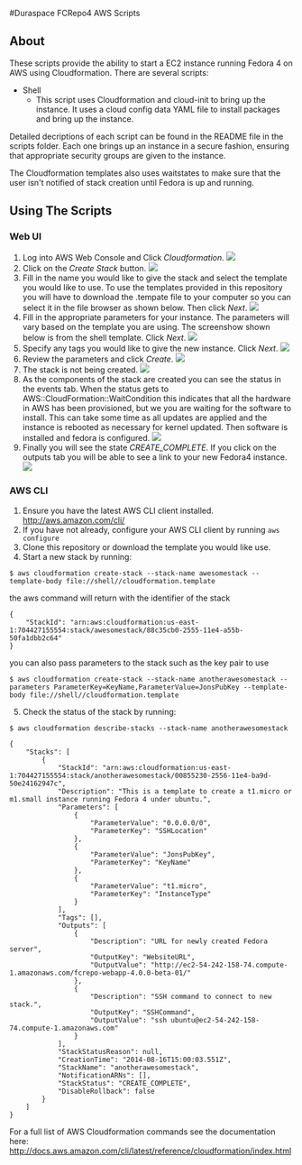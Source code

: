 #Duraspace FCRepo4 AWS Scripts

## About
These scripts provide the ability to start a EC2 instance running Fedora 4 on AWS using Cloudformation. There are several scripts: 

* Shell
  * This script uses Cloudformation and cloud-init to bring up the instance. It uses a cloud config data YAML file to install packages and bring up the instance. 

Detailed decriptions of each script can be found in the README file in the scripts folder. Each one brings up an instance in a secure fashion, ensuring that appropriate security groups are given to the instance. 

The Cloudformation templates also uses waitstates to make sure that the user isn't notified of stack creation until Fedora is up and running.

## Using The Scripts

### Web UI

1. Log into AWS Web Console and Click *Cloudformation*.
![](images/awsconsole.png?raw=true)
2. Click on the *Create Stack* button.
![](images/cloudformation.png?raw=true)
3. Fill in the name you would like to give the stack and select the template you would like to use. To use the templates provided in this repository you will have to download the .tempate file to your computer so you can select it in the file browser as shown below. Then click *Next*.
![](images/selecttemplate.png?raw=true)
3. Fill in the appropriate parameters for your instance. The parameters will vary based on the template you are using. The screenshow shown below is from the shell template. Click *Next*.
![](images/parameters.png?raw=true)
4. Specify any tags you would like to give the new instance. Click *Next*.
![](images/tags.png?raw=true)
5. Review the parameters and click *Create*.
![](images/review.png?raw=true)
6. The stack is not being created. 
![](images/creating.png?raw=true)
7. As the components of the stack are created you can see the status in the events tab. When the status gets to AWS::CloudFormation::WaitCondition this indicates that all the hardware in AWS has been provisioned, but we you are waiting for the software to install. This can take some time as all updates are applied and the instance is rebooted as necessary for kernel updated. Then software is installed and fedora is configured.
![](images/events.png?raw=true)
8. Finally you will see the state *CREATE_COMPLETE*. If you click on the outputs tab you will be able to see a link to your new Fedora4 instance. 
![](images/done.png?raw=true)

### AWS CLI

1. Ensure you have the latest AWS CLI client installed. http://aws.amazon.com/cli/
2. If you have not already, configure your AWS CLI client by running `aws configure`
3. Clone this repository or download the template you would like use.
4. Start a new stack by running:

  ```
  $ aws cloudformation create-stack --stack-name awesomestack --template-body file://shell//cloudformation.template 
  ```
  
  the aws command will return with the identifier of the stack
  
  ```
  {
      "StackId": "arn:aws:cloudformation:us-east-1:704427155554:stack/awesomestack/88c35cb0-2555-11e4-a55b-50fa1dbb2c64"
  }
  ```
  
  you can also pass parameters to the stack such as the key pair to use
  
  ```
  $ aws cloudformation create-stack --stack-name anotherawesomestack --parameters ParameterKey=KeyName,ParameterValue=JonsPubKey --template-body file://shell//cloudformation.template
 ```
 
5. Check the status of the stack by running:

 ```
 $ aws cloudformation describe-stacks --stack-name anotherawesomestack
 ```
 ```
 {
     "Stacks": [
         {
             "StackId": "arn:aws:cloudformation:us-east-1:704427155554:stack/anotherawesomestack/00855230-2556-11e4-ba9d-50e24162947c", 
             "Description": "This is a template to create a t1.micro or m1.small instance running Fedora 4 under ubuntu.", 
             "Parameters": [
                 {
                     "ParameterValue": "0.0.0.0/0", 
                     "ParameterKey": "SSHLocation"
                 }, 
                 {
                     "ParameterValue": "JonsPubKey", 
                     "ParameterKey": "KeyName"
                 }, 
                 {
                     "ParameterValue": "t1.micro", 
                     "ParameterKey": "InstanceType"
                 }
             ], 
             "Tags": [], 
             "Outputs": [
                 {
                     "Description": "URL for newly created Fedora server", 
                     "OutputKey": "WebsiteURL", 
                     "OutputValue": "http://ec2-54-242-158-74.compute-1.amazonaws.com/fcrepo-webapp-4.0.0-beta-01/"
                 }, 
                 {
                     "Description": "SSH command to connect to new stack.", 
                     "OutputKey": "SSHCommand", 
                     "OutputValue": "ssh ubuntu@ec2-54-242-158-74.compute-1.amazonaws.com"
                 }
             ], 
             "StackStatusReason": null, 
             "CreationTime": "2014-08-16T15:00:03.551Z", 
             "StackName": "anotherawesomestack", 
             "NotificationARNs": [], 
             "StackStatus": "CREATE_COMPLETE", 
             "DisableRollback": false
         }
     ]
 }
 ```

For a full list of AWS Cloudformation commands see the documentation here: http://docs.aws.amazon.com/cli/latest/reference/cloudformation/index.html
